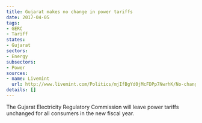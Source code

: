 ```yaml
---
title: Gujarat makes no change in power tariffs
date: 2017-04-05
tags:
- GERC
- Tariff
states:
- Gujarat
sectors:
- Energy
subsectors:
- Power
sources:
- name: Livemint
  url: http://www.livemint.com/Politics/mjIfBgYd0jMcFDPp7NwrhK/No-change-in-power-tariff-for-state-discom-consumers-in-Guja.html
details: []
---
```


The Gujarat Electricity Regulatory Commission will leave power tariffs unchanged for all consumers in the new fiscal year.
